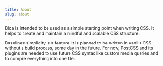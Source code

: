 ```yaml
---
title: About
slug: about
---
```


Bica is intended to be used as a simple starting point when writing CSS. It helps to create and maintain a mindful and scalable CSS structure.

Baseline’s simplicity is a feature. It is planned to be written in vanilla CSS without a build process, some day in the future. For now, PostCSS and its plugins are needed to use future CSS syntax like custom media queries and to compile everything into one file.
